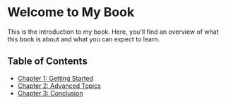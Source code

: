 # Welcome to My Book

This is the introduction to my book. Here, you'll find an overview of what this book is about and what you can expect to learn.

## Table of Contents

- [Chapter 1: Getting Started](chapter1.md)
- [Chapter 2: Advanced Topics](chapter2.md)
- [Chapter 3: Conclusion](chapter3.md)
